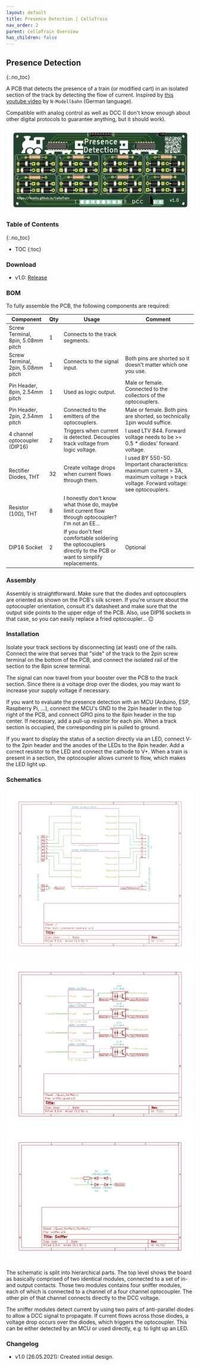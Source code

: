 ```yaml
---
layout: default
title: Presence Detection | CelloTrain
nav_order: 2
parent: CelloTrain Overview
has_children: false
---
```

## Presence Detection
{:.no_toc}

A PCB that detects the presence of a train (or modified cart) in an isolated section of the track by detecting the flow of current. Inspired by [this youtube video](https://www.youtube.com/watch?v=XF1KzLbugPc) by ``N-Modellbahn`` (German language). 

Compatible with analog control as well as DCC (I don't know enough about other digital protocols to guarantee anything, but it should work).

![PCB Render](pcb_render.png)

### Table of Contents
{:.no_toc}
* TOC
{:toc}

### Download
 * v1.0: [Release](https://github.com/4cello/CelloTrain/releases/tag/presence-v1.0)

### BOM
To fully assemble the PCB, the following components are required:

| Component | Qty | Usage | Comment |
| --------- | --- | ----- | ------- |
Screw Terminal, 8pin, 5.08mm pitch | 1 | Connects to the track segments.
Screw Terminal, 2pin, 5.08mm pitch | 1 | Connects to the signal input. | Both pins are shorted so it doesn't matter which one you use.
Pin Header, 8pin, 2.54mm pitch | 1 | Used as logic output. | Male or female. Connected to the collectors of the optocouplers.
Pin Header, 2pin, 2.54mm pitch | 1 | Connected to the emitters of the optocouplers. | Male or female. Both pins are shorted, so technically 1pin would suffice.
4 channel optocoupler (DIP16) | 2 | Triggers when current is detected. Decouples track voltage from logic voltage. | I used LTV 844. Forward voltage needs to be >= 0.5 * diodes' forward voltage.
Rectifier Diodes, THT | 32 | Create voltage drops when current flows through them. | I used BY 550-50. Important characteristics: maximum current > 3A, maximum voltage > track voltage. Forward voltage: see optocouplers.
Resistor (10Ω), THT | 8 | I honestly don't know what those do, maybe limit current flow through optocoupler? I'm not an EE... | 
DIP16 Socket | 2 | If you don't feel comfortable soldering the optocouplers directly to the PCB or want to simplify replacements. | Optional

### Assembly
Assembly is straightforward. Make sure that the diodes and optocouplers are oriented as shown on the PCB's silk screen. If you're unsure about the optocoupler orientation, consult it's datasheet and make sure that the output side points to the upper edge of the PCB. Also, use DIP16 sockets in that case, so you can easily replace a fried optocoupler... 😉

### Installation

Isolate your track sections by disconnecting (at least) one of the rails. 
Connect the wire that serves that "side" of the track to the 2pin screw terminal on the bottom of the PCB, and connect the isolated rail of the section to the 8pin screw terminal.

The signal can now travel from your booster over the PCB to the track section. Since there is a voltage drop over the diodes, you may want to increase your supply voltage if necessary.

If you want to evaluate the presence detection with an MCU (Arduino, ESP, Raspberry Pi, ...), connect the MCU's GND to the 2pin header in the top right of the PCB, and connect GPIO pins to the 8pin header in the top center. If necessary, add a pull-up resistor for each pin.
When a track section is occupied, the corresponding pin is pulled to ground.

If you want to display the status of a section directly via an LED, connect V- to the 2pin header and the anodes of the LEDs to the 8pin header. Add a correct resistor to the LED and connect the cathode to V+. When a train is present in a section, the optocoupler allows current to flow, which makes the LED light up.

### Schematics

![Schematic](pcb_schematic.png)
![Quad Sniffer](pcb_schematic_quad_sniffer.png)
![Single Sniffer](pcb_schematic_single_sniffer.png)

The schematic is split into hierarchical parts. The top level shows the board as basically comprised of two identical modules, connected to a set of in- and output contacts. Those two modules contains four sniffer modules, each of which is connected to a channel of a four channel optocoupler. The other pin of that channel connects directly to the DCC voltage.

The sniffer modules detect current by using two pairs of anti-parallel diodes to allow a DCC signal to propagate. If current flows across those diodes, a voltage drop occurs over the diodes, which triggers the optocoupler. This can be either detected by an MCU or used directly, e.g. to light up an LED.

### Changelog
* v1.0 (26.05.2021): Created initial design.